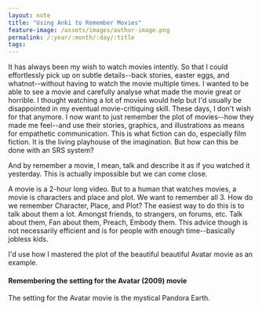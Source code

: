 ```yaml
---
layout: note
title: "Using Anki to Remember Movies"
feature-image: /assets/images/author-image.png
permalink: /:year/:month/:day/:title
tags:
---
```


It has always been my wish to watch movies intently. So that I could effortlessly pick up on subtle details--back stories, easter eggs, and whatnot--without having to watch the movie multiple times. I wanted to be able to see a movie and carefully analyse what made the movie great or horrible. I thought watching a lot of movies would help but I'd usually be disappointed in my eventual movie-critiquing skill. These days, I don't wish for that anymore. I now want to just remember the plot of movies--how they made me feel--and use their stories, graphics, and illustrations as means for empathetic communication. This is what fiction can do, especially film fiction. It is the living playhouse of the imagination. But how can this be done with an SRS system?

And by remember a movie, I mean, talk and describe it as if you watched it yesterday. This is actually impossible but we can come close.

A movie is a 2-hour long video. But to a human that watches movies, a movie is characters and place and plot. We want to remember all 3. How do we remember Character, Place, and Plot? The easiest way to do this is to talk about them a lot. Amongst friends, to strangers, on forums, etc. Talk about them, Fan about them, Preach, Embody them. This advice though is not necessarily efficient and is for people with enough time--basically jobless kids.

I'd use how I mastered the plot of the beautiful beautiful Avatar movie as an example.

#### Remembering the setting for the Avatar (2009) movie
The setting for the Avatar movie is the mystical Pandora Earth.
